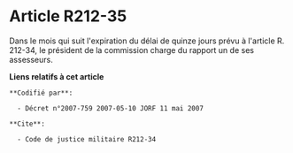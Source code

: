 # Article R212-35

Dans le mois qui suit l'expiration du délai de quinze jours prévu à l'article R. 212-34, le président de la commission charge
du rapport un de ses assesseurs.

**Liens relatifs à cet article**

	**Codifié par**:

	  - Décret n°2007-759 2007-05-10 JORF 11 mai 2007

	**Cite**:

	  - Code de justice militaire R212-34
